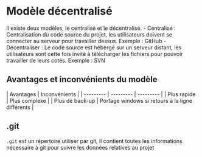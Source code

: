 # Modèle décentralisé

Il existe deux modèles, le centralisé et le décentralisé.
    - Centralisé : Centralisation du code source du projet, les utilisateurs doivent se connecter au serveur pour travailler dessus. Exemple : GitHub
    - Décentraliser : Le code source est hébergé sur un serveur distant, les utilisateurs sont cette fois invité à télécharger les fichiers pour pouvoir travailler de leurs cotés. Exemple : SVN


## Avantages et inconvénients du modèle 

| Avantages | Inconvénients |
| --------- | --------- | --------- |
| Plus rapide  | Plus complexe | 
| Plus de back-up | Portage windows si retours à la ligne différents | 

## .git 

`.git` est un répertoire utiliser par git, il contient toutes les informations nécessaire à  git pour suivre les données relatives au projet


